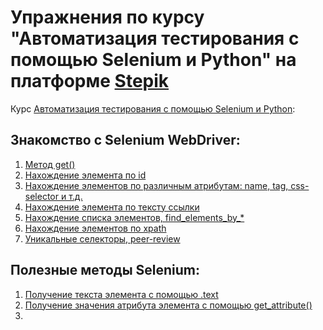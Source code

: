 # Упражнения по курсу "Автоматизация тестирования с помощью Selenium и Python" на платформе [Stepik](https://stepik.org/) 

Курс [Автоматизация тестирования с помощью Selenium и Python](https://stepik.org/course/575/syllabus):

## Знакомство с Selenium WebDriver:

1. [Метод get()](https://github.com/VadimToptunov/python_stepik_selenium_course/blob/main/selenium_course/chapter1/get_method_0.py)
2. [Нахождение элемента по id](https://github.com/VadimToptunov/python_stepik_selenium_course/blob/main/selenium_course/chapter1/finding_elements.py)
3. [Нахождение элементов по различным атрибутам: name, tag, css-selector и т.д.](https://github.com/VadimToptunov/python_stepik_selenium_course/blob/main/selenium_course/chapter1/lesson6_step4.py)
4. [Нахождение элемента по тексту ссылки](https://github.com/VadimToptunov/python_stepik_selenium_course/blob/main/selenium_course/chapter1/lesson6_step5.py)
5. [Нахождение списка элементов, find_elements_by_*](https://github.com/VadimToptunov/python_stepik_selenium_course/blob/main/selenium_course/chapter1/lesson6_step7.py)
6. [Нахождение элементов по xpath](https://github.com/VadimToptunov/python_stepik_selenium_course/blob/main/selenium_course/chapter1/lesson6_step8.py)
7. [Уникальные селекторы, peer-review](https://github.com/VadimToptunov/python_stepik_selenium_course/blob/main/selenium_course/chapter1/lesson6_step11.py)

## Полезные методы Selenium:

1. [Получение текста элемента с помощью .text]()
2. [Получение значения атрибута элемента с помощью get_attribute()]()
3. []()